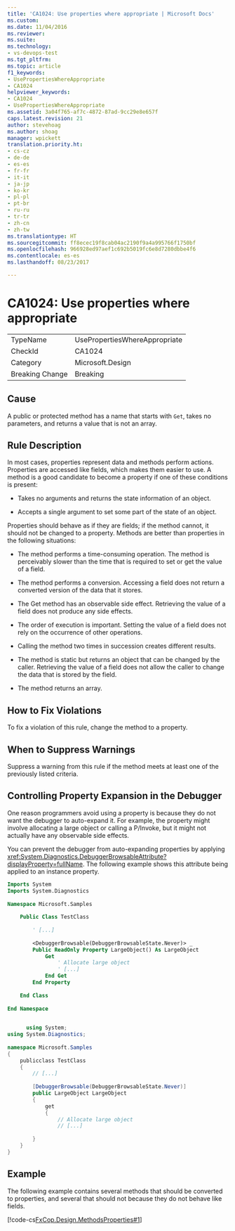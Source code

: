 ```yaml
---
title: 'CA1024: Use properties where appropriate | Microsoft Docs'
ms.custom: 
ms.date: 11/04/2016
ms.reviewer: 
ms.suite: 
ms.technology:
- vs-devops-test
ms.tgt_pltfrm: 
ms.topic: article
f1_keywords:
- UsePropertiesWhereAppropriate
- CA1024
helpviewer_keywords:
- CA1024
- UsePropertiesWhereAppropriate
ms.assetid: 3a04f765-af7c-4872-87ad-9cc29e8e657f
caps.latest.revision: 21
author: stevehoag
ms.author: shoag
manager: wpickett
translation.priority.ht:
- cs-cz
- de-de
- es-es
- fr-fr
- it-it
- ja-jp
- ko-kr
- pl-pl
- pt-br
- ru-ru
- tr-tr
- zh-cn
- zh-tw
ms.translationtype: HT
ms.sourcegitcommit: ff8ecec19f8cab04ac2190f9a4a995766f1750bf
ms.openlocfilehash: 966928ed97aef1c692b5019fc6e8d7280dbbe4f6
ms.contentlocale: es-es
ms.lasthandoff: 08/23/2017

---
```

# <a name="ca1024-use-properties-where-appropriate"></a>CA1024: Use properties where appropriate
|||  
|-|-|  
|TypeName|UsePropertiesWhereAppropriate|  
|CheckId|CA1024|  
|Category|Microsoft.Design|  
|Breaking Change|Breaking|  
  
## <a name="cause"></a>Cause  
 A public or protected method has a name that starts with `Get`, takes no parameters, and returns a value that is not an array.  
  
## <a name="rule-description"></a>Rule Description  
 In most cases, properties represent data and methods perform actions. Properties are accessed like fields, which makes them easier to use. A method is a good candidate to become a property if one of these conditions is present:  
  
-   Takes no arguments and returns the state information of an object.  
  
-   Accepts a single argument to set some part of the state of an object.  
  
 Properties should behave as if they are fields; if the method cannot, it should not be changed to a property. Methods are better than properties in the following situations:  
  
-   The method performs a time-consuming operation. The method is perceivably slower than the time that is required to set or get the value of a field.  
  
-   The method performs a conversion. Accessing a field does not return a converted version of the data that it stores.  
  
-   The Get method has an observable side effect. Retrieving the value of a field does not produce any side effects.  
  
-   The order of execution is important. Setting the value of a field does not rely on the occurrence of other operations.  
  
-   Calling the method two times in succession creates different results.  
  
-   The method is static but returns an object that can be changed by the caller. Retrieving the value of a field does not allow the caller to change the data that is stored by the field.  
  
-   The method returns an array.  
  
## <a name="how-to-fix-violations"></a>How to Fix Violations  
 To fix a violation of this rule, change the method to a property.  
  
## <a name="when-to-suppress-warnings"></a>When to Suppress Warnings  
 Suppress a warning from this rule if the method meets at least one of the previously listed criteria.  
  
## <a name="controlling-property-expansion-in-the-debugger"></a>Controlling Property Expansion in the Debugger  
 One reason programmers avoid using a property is because they do not want the debugger to auto-expand it. For example, the property might involve allocating a large object or calling a P/Invoke, but it might not actually have any observable side effects.  
  
 You can prevent the debugger from auto-expanding properties by applying <xref:System.Diagnostics.DebuggerBrowsableAttribute?displayProperty=fullName>. The following example shows this attribute being applied to an instance property.  
  
```vb  
Imports System   
Imports System.Diagnostics   
  
Namespace Microsoft.Samples   
  
    Public Class TestClass   
  
        ' [...]   
  
        <DebuggerBrowsable(DebuggerBrowsableState.Never)> _   
        Public ReadOnly Property LargeObject() As LargeObject   
            Get   
                ' Allocate large object   
                ' [...]   
            End Get   
        End Property   
  
    End Class   
  
End Namespace  
```  
  
```cs  
  
      using System;   
using System.Diagnostics;   
  
namespace Microsoft.Samples   
{   
    publicclass TestClass   
    {   
        // [...]   
  
        [DebuggerBrowsable(DebuggerBrowsableState.Never)]   
        public LargeObject LargeObject   
        {   
            get   
            {   
                // Allocate large object   
                // [...]   
  
        }  
    }  
}  
```  
  
## <a name="example"></a>Example  
 The following example contains several methods that should be converted to properties, and several that should not because they do not behave like fields.  
  
 [!code-cs[FxCop.Design.MethodsProperties#1](../code-quality/codesnippet/CSharp/ca1024-use-properties-where-appropriate_1.cs)]
